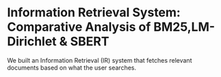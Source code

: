# Information Retrieval System: Comparative Analysis of BM25,LM-Dirichlet &  SBERT
We built an Information Retrieval (IR) system that fetches relevant documents based on what the user searches.

